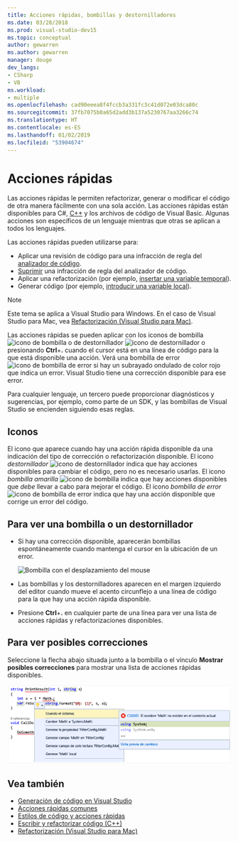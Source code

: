 ```yaml
---
title: Acciones rápidas, bombillas y destornilladores
ms.date: 03/28/2018
ms.prod: visual-studio-dev15
ms.topic: conceptual
author: gewarren
ms.author: gewarren
manager: douge
dev_langs:
- CSharp
- VB
ms.workload:
- multiple
ms.openlocfilehash: cad90eeea8f4fccb3a331fc3c41d072e03dca80c
ms.sourcegitcommit: 37fb7075b0a65d2add3b137a5230767aa3266c74
ms.translationtype: HT
ms.contentlocale: es-ES
ms.lasthandoff: 01/02/2019
ms.locfileid: "53904674"
---
```

# <a name="quick-actions"></a>Acciones rápidas

Las acciones rápidas le permiten refactorizar, generar o modificar el código de otra manera fácilmente con una sola acción. Las acciones rápidas están disponibles para C#, [C++](/cpp/ide/writing-and-refactoring-code-cpp) y los archivos de código de Visual Basic. Algunas acciones son específicos de un lenguaje mientras que otras se aplican a todos los lenguajes.

Las acciones rápidas pueden utilizarse para:

- Aplicar una revisión de código para una infracción de regla del [analizador de código](../code-quality/roslyn-analyzers-overview.md).
- [Suprimir](../code-quality/use-roslyn-analyzers.md) una infracción de regla del analizador de código.
- Aplicar una refactorización (por ejemplo, [insertar una variable temporal](../ide/reference/inline-temporary-variable.md)).
- Generar código (por ejemplo, [introducir una variable local](../ide/reference/introduce-local-variable.md)).

> [!NOTE]
> Este tema se aplica a Visual Studio para Windows. En el caso de Visual Studio para Mac, vea [Refactorización (Visual Studio para Mac)](/visualstudio/mac/refactoring).

Las acciones rápidas se pueden aplicar con los iconos de bombilla ![icono de bombilla](media/light-bulb-icon.png) o de destornillador ![icono de destornillador](media/screwdriver-icon.png) o presionando **Ctrl**+**.** cuando el cursor está en una línea de código para la que está disponible una acción. Verá una bombilla de error ![icono de bombilla de error](media/error-light-bulb-icon.png) si hay un subrayado ondulado de color rojo que indica un error. Visual Studio tiene una corrección disponible para ese error.

Para cualquier lenguaje, un tercero puede proporcionar diagnósticos y sugerencias, por ejemplo, como parte de un SDK, y las bombillas de Visual Studio se encienden siguiendo esas reglas.

## <a name="icons"></a>Iconos

El icono que aparece cuando hay una acción rápida disponible da una indicación del tipo de corrección o refactorización disponible. El icono *destornillador* ![icono de destornillador](media/screwdriver-icon.png) indica que hay acciones disponibles para cambiar el código, pero no es necesario usarlas. El icono *bombilla amarilla* ![icono de bombilla](media/light-bulb-icon.png) indica que hay acciones disponibles que *debe* llevar a cabo para mejorar el código. El icono *bombilla de error* ![icono de bombilla de error](media/error-light-bulb-icon.png) indica que hay una acción disponible que corrige un error del código.

## <a name="to-see-a-light-bulb-or-screwdriver"></a>Para ver una bombilla o un destornillador

- Si hay una corrección disponible, aparecerán bombillas espontáneamente cuando mantenga el cursor en la ubicación de un error.

   ![Bombilla con el desplazamiento del mouse](../ide/media/vs2015_lightbulb_hover.png)

- Las bombillas y los destornilladores aparecen en el margen izquierdo del editor cuando mueve el acento circunflejo a una línea de código para la que hay una acción rápida disponible.

- Presione **Ctrl**+**.** en cualquier parte de una línea para ver una lista de acciones rápidas y refactorizaciones disponibles.

## <a name="to-see-potential-fixes"></a>Para ver posibles correcciones

Seleccione la flecha abajo situada junto a la bombilla o el vínculo **Mostrar posibles correcciones** para mostrar una lista de acciones rápidas disponibles.

![Bombilla expandida](../ide/media/vs2015_lightbulb_hover_expanded.png)

## <a name="see-also"></a>Vea también

- [Generación de código en Visual Studio](../ide/code-generation-in-visual-studio.md)
- [Acciones rápidas comunes](../ide/common-quick-actions.md)
- [Estilos de código y acciones rápidas](../ide/code-styles-and-quick-actions.md)
- [Escribir y refactorizar código (C++)](/cpp/ide/writing-and-refactoring-code-cpp)
- [Refactorización (Visual Studio para Mac)](/visualstudio/mac/refactoring)